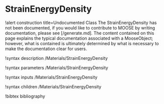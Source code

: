 <!-- MOOSE Documentation Stub: Remove this when content is added. -->

# StrainEnergyDensity

!alert construction title=Undocumented Class
The StrainEnergyDensity has not been documented, if you would like to contribute to MOOSE by
writing documentation, please see [/generate.md]. The content contained on this page explains
the typical documentation associated with a MooseObject; however, what is contained is ultimately
determined by what is necessary to make the documentation clear for users.

!syntax description /Materials/StrainEnergyDensity

!syntax parameters /Materials/StrainEnergyDensity

!syntax inputs /Materials/StrainEnergyDensity

!syntax children /Materials/StrainEnergyDensity

!bibtex bibliography
